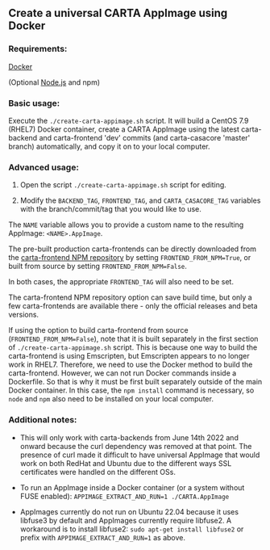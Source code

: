 ## Create a universal CARTA AppImage using Docker

### Requirements:

[Docker](https://www.docker.com/)

(Optional [Node.js](https://nodejs.org/) and npm)

### Basic usage:

Execute the `./create-carta-appimage.sh` script. It will build a CentOS 7.9 (RHEL7) Docker container, create a CARTA AppImage using the latest carta-backend and carta-frontend 'dev' commits (and carta-casacore 'master' branch) automatically, and copy it on to your local computer.

### Advanced usage:

1. Open the script `./create-carta-appimage.sh` script for editing.

2. Modify the `BACKEND_TAG`, `FRONTEND_TAG`, and `CARTA_CASACORE_TAG` variables with the branch/commit/tag that you would like to use.

 The `NAME` variable allows you to provide a custom name to the resulting AppImage: `<NAME>.AppImage`.

 The pre-built production carta-frontends can be directly downloaded from the 
[carta-frontend NPM repository](https://www.npmjs.com/package/carta-frontend) by setting `FRONTEND_FROM_NPM=True`, or built from source by 
setting `FRONTEND_FROM_NPM=False`. 

 In both cases, the appropriate `FRONTEND_TAG` will also need to be set.

 The carta-frontend NPM repository option can save build time, but only a few carta-frontends are available there - only the official releases and beta versions. 

 If using the option to build carta-frontend from source (`FRONTEND_FROM_NPM=False`), note that it is built separately in the first section of `./create-carta-appimage.sh` script. 
 This is because one way to build the carta-frontend is using Emscripten, but Emscripten appears to no longer work in RHEL7. Therefore, we need to use the Docker method to build the carta-frontend. However, we can not run Docker commands inside a Dockerfile. So that is why it must be first built separately outside of the main Docker container. In this case, the `npm install` command is necessary, so `node` and `npm` also need to be installed on your local computer.

### Additional notes:

- This will only work with carta-backends from June 14th 2022 and onward because the curl dependency was removed at that point. The presence of curl made it difficult to have universal AppImage that would work on both RedHat and Ubuntu due to the different ways SSL certificates were handled on the different OSs.

- To run an AppImage inside a Docker container (or a system without FUSE enabled): `APPIMAGE_EXTRACT_AND_RUN=1 ./CARTA.AppImage`

- AppImages currently do not run on Ubuntu 22.04 because it uses libfuse3 by default and AppImages currently require libfuse2. A workaround is to install libfuse2: `sudo apt-get install libfuse2` or prefix with `APPIMAGE_EXTRACT_AND_RUN=1` as above.
